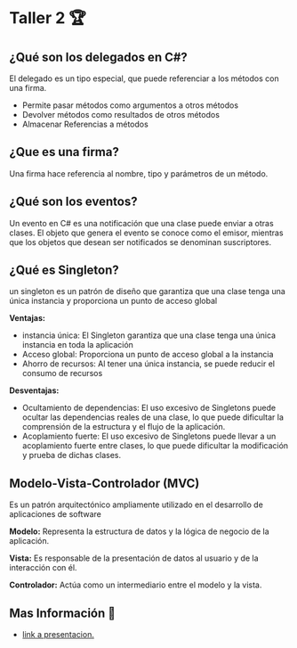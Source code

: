 <h1>Taller 2 🏆</h1>
<h2>¿Qué son los delegados en C#? </h2>
<p>El delegado es un tipo especial, que puede referenciar a los métodos con una firma.</p>
<ul>
  <li>Permite pasar métodos como argumentos a otros métodos</li>
  <li>Devolver métodos como resultados de otros métodos</li>
  <li>Almacenar Referencias a métodos</li>
</ul>
<h2>¿Que es una firma?</h2>
<p>Una firma hace referencia al nombre, tipo y parámetros de un método.</p>
<h2>¿Qué son los eventos?</h2>
<p>Un evento en C# es una notificación que una clase puede enviar a otras clases. El objeto que genera el evento se conoce como el emisor, mientras que los objetos que desean ser notificados se denominan suscriptores.</p>
<h2>¿Qué es Singleton?</h2>
<p>un singleton es un patrón de diseño que garantiza que una clase tenga una única instancia y proporciona un punto de acceso global</p>
<strong>Ventajas:</strong>
<ul>
  <li>instancia única: El Singleton garantiza que una clase tenga una única instancia en toda la aplicación</li>
  <li>Acceso global: Proporciona un punto de acceso global a la instancia</li>
  <li>Ahorro de recursos: Al tener una única instancia, se puede reducir el consumo de recursos</li>
</ul>
<strong>Desventajas:</strong>
<ul>
  <li>Ocultamiento de dependencias: El uso excesivo de Singletons puede ocultar las dependencias reales de una clase, lo que puede dificultar la comprensión de la estructura y el flujo de la aplicación.</li>
  <li>Acoplamiento fuerte: El uso excesivo de Singletons puede llevar a un acoplamiento fuerte entre clases, lo que puede dificultar la modificación y prueba de dichas clases.</li>
</ul>
<h2>Modelo-Vista-Controlador (MVC)</h2>
<p>Es un patrón arquitectónico ampliamente utilizado en el desarrollo de aplicaciones de software</p>
<p><strong>Modelo:</strong>  Representa la estructura de datos y la lógica de negocio de la aplicación.</p>
<p><strong>Vista:</strong> Es responsable de la presentación de datos al usuario y de la interacción con él.</p>
<p><strong>Controlador:</strong> Actúa como un intermediario entre el modelo y la vista.</p>
<h2>Mas Información 💾</h2>
<ul>
  <li><a href="https://www.canva.com/design/DAGBaj6dyyg/ZC2VMizYfQeTBNiR-3m7VA/edit?utm_content=DAGBaj6dyyg&utm_campaign=designshare&utm_medium=link2&utm_source=sharebutton">link a presentacion.</a></li>
</ul>
